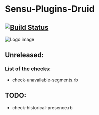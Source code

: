 # Sensu-Plugins-Druid

[![Build Status](https://travis-ci.org/grem11n/sensu-plugins-druid.svg?branch=master)](https://travis-ci.org/grem11n/sensu-plugins-druid)
---
![Logo image](http://i.imgur.com/Ouz7wcO.png "Logo")

## Unreleased:
### List of the checks:
* check-unavailable-segments.rb


## TODO:
* check-historical-presence.rb
